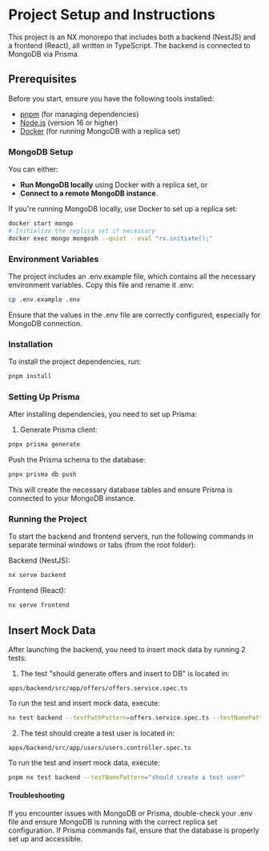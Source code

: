 # Project Setup and Instructions

This project is an NX monorepo that includes both a backend (NestJS) and a frontend (React), all written in TypeScript.
The backend is connected to MongoDB via Prisma.

## Prerequisites

Before you start, ensure you have the following tools installed:

- [pnpm](https://pnpm.io/) (for managing dependencies)
- [Node.js](https://nodejs.org/en/) (version 16 or higher)
- [Docker](https://www.docker.com/) (for running MongoDB with a replica set)

### MongoDB Setup

You can either:

- **Run MongoDB locally** using Docker with a replica set, or
- **Connect to a remote MongoDB instance**.

If you're running MongoDB locally, use Docker to set up a replica set:

```bash
docker start mongo
# Initialize the replica set if necessary
docker exec mongo mongosh --quiet --eval "rs.initiate();"
```

### Environment Variables

The project includes an .env.example file, which contains all the necessary environment variables. Copy this file and
rename it .env:

```bash
cp .env.example .env
```

Ensure that the values in the .env file are correctly configured, especially for MongoDB connection.

### Installation

To install the project dependencies, run:

```bash
pnpm install
```

### Setting Up Prisma

After installing dependencies, you need to set up Prisma:

1. Generate Prisma client:

```bash
pnpx prisma generate
```

Push the Prisma schema to the database:

```bash
pnpx prisma db push
```

This will create the necessary database tables and ensure Prisma is connected to your MongoDB instance.

### Running the Project
To start the backend and frontend servers, run the following commands in separate terminal windows or tabs (from the root folder):

Backend (NestJS):

```bash
nx serve backend 
```

Frontend (React):

```bash
nx serve frontend 
```

## Insert Mock Data
After launching the backend, you need to insert mock data by running 2 tests:
1. The test "should generate offers and insert to DB" is located in:
```text
apps/backend/src/app/offers/offers.service.spec.ts
```
To run the test and insert mock data, execute:
```bash
nx test backend --testPathPattern=offers.service.spec.ts --testNamePattern="should generate offers and insert to DB"
```

2. The test should create a test user is located in:
```text
apps/backend/src/app/users/users.controller.spec.ts
```
To run the test and insert mock data, execute:
```bash
pnpm nx test backend --testNamePattern="should create a test user"
```



#### Troubleshooting
If you encounter issues with MongoDB or Prisma, double-check your .env file and ensure MongoDB is running with the
correct replica set configuration.
If Prisma commands fail, ensure that the database is properly set up and accessible.